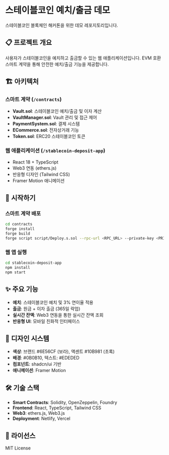 # 스테이블코인 예치/출금 데모

스테이블코인 블록체인 해커톤을 위한 데모 레포지토리입니다.

## 📋 프로젝트 개요

사용자가 스테이블코인을 예치하고 출금할 수 있는 웹 애플리케이션입니다. EVM 호환 스마트 계약을 통해 안전한 예치/출금 기능을 제공합니다.

## 🏗️ 아키텍처

### 스마트 계약 (`/contracts`)
- **Vault.sol**: 스테이블코인 예치/출금 및 이자 계산
- **VaultManager.sol**: Vault 관리 및 접근 제어
- **PaymentSystem.sol**: 결제 시스템
- **ECommerce.sol**: 전자상거래 기능
- **Token.sol**: ERC20 스테이블코인 토큰

### 웹 애플리케이션 (`/stablecoin-deposit-app`)
- React 18 + TypeScript
- Web3 연동 (ethers.js)
- 반응형 디자인 (Tailwind CSS)
- Framer Motion 애니메이션

## 🚀 시작하기

### 스마트 계약 배포

```bash
cd contracts
forge install
forge build
forge script script/Deploy.s.sol --rpc-url <RPC_URL> --private-key <PRIVATE_KEY>
```

### 웹 앱 실행

```bash
cd stablecoin-deposit-app
npm install
npm start
```

## ✨ 주요 기능

- **예치**: 스테이블코인 예치 및 3% 연이율 적용
- **출금**: 원금 + 이자 출금 (365일 락업)
- **실시간 잔액**: Web3 연동을 통한 실시간 잔액 조회
- **반응형 UI**: 모바일 친화적 인터페이스

## 🎨 디자인 시스템

- **색상**: 브랜드 #6E56CF (보라), 액센트 #10B981 (초록)
- **배경**: #0B0B10, 텍스트: #EDEDED
- **컴포넌트**: shadcn/ui 기반
- **애니메이션**: Framer Motion

## 🛠️ 기술 스택

- **Smart Contracts**: Solidity, OpenZeppelin, Foundry
- **Frontend**: React, TypeScript, Tailwind CSS
- **Web3**: ethers.js, Web3.js
- **Deployment**: Netlify, Vercel

## 📝 라이선스

MIT License